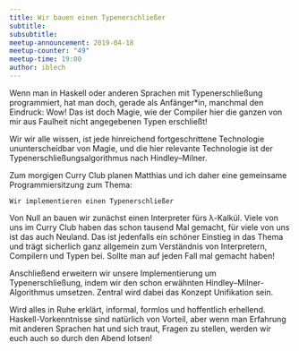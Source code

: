 ```yaml
---
title: Wir bauen einen Typenerschließer
subtitle:
subsubtitle: 
meetup-announcement: 2019-04-18
meetup-counter: "49"
meetup-time: 19:00
author: iblech
---
```


Wenn man in Haskell oder anderen Sprachen mit Typenerschließung
programmiert, hat man doch, gerade als Anfänger\*in, manchmal den
Eindruck: Wow! Das ist doch Magie, wie der Compiler hier die ganzen von
mir aus Faulheit nicht angegebenen Typen erschließt!

Wir wir alle wissen, ist jede hinreichend fortgeschrittene Technologie
ununterscheidbar von Magie, und die hier relevante Technologie ist der
Typenerschließungsalgorithmus nach Hindley–Milner.

Zum morgigen Curry Club planen Matthias und ich daher eine gemeinsame
Programmiersitzung zum Thema:

    Wir implementieren einen Typenerschließer

Von Null an bauen wir zunächst einen Interpreter fürs λ-Kalkül. Viele
von uns im Curry Club haben das schon tausend Mal gemacht, für viele von
uns ist das auch Neuland. Das ist jedenfalls ein schöner Einstieg in das
Thema und trägt sicherlich ganz allgemein zum Verständnis von
Interpretern, Compilern und Typen bei. Sollte man auf jeden Fall mal
gemacht haben!

Anschließend erweitern wir unsere Implementierung um Typenerschließung,
indem wir den schon erwähnten Hindley–Milner-Algorithmus umsetzen.
Zentral wird dabei das Konzept Unifikation sein.

Wird alles in Ruhe erklärt, informal, formlos und hoffentlich erhellend.
Haskell-Vorkenntnisse sind natürlich von Vorteil, aber wenn man
Erfahrung mit anderen Sprachen hat und sich traut, Fragen zu stellen,
werden wir euch auch so durch den Abend lotsen!
